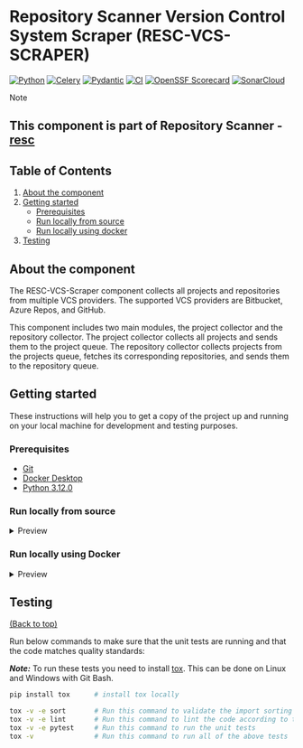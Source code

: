 # Repository Scanner Version Control System Scraper (RESC-VCS-SCRAPER)
[![Python][python-shield]][python-url]
[![Celery][celery-shield]][celery-url]
[![Pydantic][pydantic-shield]][pydantic-url]
[![CI][ci-shield]][ci-url]
[![OpenSSF Scorecard][ossf-shield]][ossf-url]
[![SonarCloud][sonar-cloud-shield]][sonar-cloud-url]

> [!NOTE]  
> ## This component is part of Repository Scanner - [resc](https://github.com/abnamro/repository-scanner)

<!-- TABLE OF CONTENTS -->
## Table of Contents
1. [About the component](#about-the-component)
2. [Getting started](#getting-started)
    - [Prerequisites](#prerequisites)
    - [Run locally from source](#run-locally-from-source)
    - [Run locally using docker](#run-locally-using-docker)
3. [Testing](#testing)


<!-- ABOUT THE COMPONENT -->
## About the component
The RESC-VCS-Scraper component collects all projects and repositories from multiple VCS providers. The supported VCS providers are Bitbucket, Azure Repos, and GitHub.

This component includes two main modules, the project collector and the repository collector.
The project collector collects all projects and sends them to the project queue. The repository collector collects projects from the projects queue, fetches its corresponding repositories, and sends them to the repository queue.

<!-- GETTING STARTED -->
## Getting started

These instructions will help you to get a copy of the project up and running on your local machine for development and testing purposes.

### Prerequisites
- [Git](https://git-scm.com/downloads)
- [Docker Desktop](https://www.docker.com/products/docker-desktop/)
- [Python 3.12.0](https://www.python.org/downloads/release/python-3120/)

### Run locally from source
<details>
  <summary>Preview</summary>
  <b>Prerequisites:</b> RabbitMQ must be up and running locally.</br>
  If you have already deployed RESC through helm in Kubernetes, then rabbitmq is already running for you.</br> 
  Clone the repository, open the Git Bash terminal from /components/resc-vcs-scraper folder, and run below commands.  

  #### 1. Create virtual environment:
  ```bash
  cd components/resc-vcs-scraper
  pip install virtualenv
  virtualenv venv
  source venv/Scripts/activate
  ```
 #### 2. Install resc_vcs_scraper package:
  ```bash
  pip install -e .
  ```
 #### 3. Set below environment variables:

 ```bash
  export RESC_RABBITMQ_SERVICE_HOST=127.0.0.1   #  The hostname/IP address of the rabbitmq server
  export RESC_RABBITMQ_SERVICE_PORT_AMQP=30902  #  The amqp port of the rabbitmq server
  export RABBITMQ_DEFAULT_VHOST=resc-rabbitmq   #  The virtual host name of the rabbitmq server
  export RABBITMQ_QUEUES_USERNAME=queue_user    #  The username used to connect to the rabbitmq projects and repositories topics
  export RABBITMQ_QUEUES_PASSWORD="" # The password used to connect to the rabbitmq projects and repositories topics, can be found for the value of queues_password field in /deployment/kubernetes/example-values.yaml file
  export VCS_INSTANCES_FILE_PATH="" # The absolute path to vcs_instances_config.json file containing the vcs instances definitions
  export GITHUB_PUBLIC_USERNAME="" # Your GitHub username
  export GITHUB_PUBLIC_TOKEN="" #  Your GitHub personal access token
 ```
 
 You need to replace with correct values for RABBITMQ_QUEUES_PASSWORD, VCS_INSTANCES_FILE_PATH, GITHUB_PUBLIC_USERNAME and GITHUB_PUBLIC_TOKEN.  

 #### 4. Run the `collect_projects` task:  
  `collect_projects` task collects all projects from a given Version Control System Instance, then writes the found projects to a RabbitMQ channel called 'projects'. 

  This can be done via the command  
  ```bash
  collect_projects
```

#### Structure of vcs instances config json
The vcs_instances_config.json file must have the following format. 
_**Note:**_ You can add multiple vcs instances.
<details>
  <summary>Preview</summary>

Example:
```json
{
  "vcs_instance_1": {
    "name": "GITHUB_PUBLIC",
	"scope": ["kubernetes"], 
    "exceptions": [],
    "provider_type": "GITHUB_PUBLIC",
    "hostname": "github.com",
    "port": "443",
    "scheme": "https",
    "username": "GITHUB_PUBLIC_USERNAME",
    "token": "GITHUB_PUBLIC_TOKEN",
    "organization": ""
  }
}
```
* scope: List of GitHub accounts you want to scan.
  For example, let's say you want to scan all the repositories for the following Github accounts.
  https://github.com/kubernetes  
  https://github.com/docker
  
  Then you need to add to the scope the following accounts like : ["kubernetes", "docker"]. All the repositories from those accounts will be scanned. 
* exceptions (optional): If you want to exclude any account from scan, then add it to exceptions. Default is empty exception.

The **output** messages of `collect_projects` command has the following format:

```json
{
  "project_key": "kubernetes",
  "vcs_instance_name": "GITHUB_PUBLIC",
}
```
</details>

 #### 5. Run collect all repositories task:  
 This task collects all repositories from a single VCS project, then writes the found repositories to a RabbitMQ channel called 'repositories'.

  This can be done via the command:
   ```bash
   celery -A vcs_scraper.repository_collector.common worker --loglevel=INFO -E -Q projects
   ```
</details>

### Run locally using Docker
<details>
  <summary>Preview</summary>
Run the RESC VCS Scraper Docker image locally by running the following commands:

- Pull the Docker image from registry: 
```bash
docker pull rescabnamro/resc-vcs-scraper:latest
```

- Alternatively, build the Docker image locally by running: 
```bash
docker build -t rescabnamro/resc-vcs-scraper:latest .
```

- Run the vcs-scraper by using below command:
```bash
docker run -v <path to vcs_instances_config.json in your local system>:/tmp/vcs_instances_config.json -e RESC_RABBITMQ_SERVICE_HOST="host.docker.internal" -e RESC_RABBITMQ_SERVICE_AMQP_PORT=30902 -e RABBITMQ_DEFAULT_VHOST=resc-rabbitmq -e RABBITMQ_QUEUES_USERNAME=queue_user -e RABBITMQ_QUEUES_PASSWORD="<the password of queue_user>" -e VCS_INSTANCES_FILE_PATH="/tmp/vcs_instances_config.json" -e GITHUB_PUBLIC_USERNAME="<your github username>" -e GITHUB_PUBLIC_TOKEN="<your github personal access token>" --name resc-vcs-scraper rescabnamro/resc-vcs-scraper:latest collect_projects  
```

To create vcs_instances_config.json file, refer: [Structure of vcs_instances_config.json](#structure-of-vcs-instances-config-json)
</details>

## Testing
[(Back to top)](#table-of-contents)

Run below commands to make sure that the unit tests are running and that the code matches quality standards:

_**Note:**_ To run these tests you need to install [tox](https://pypi.org/project/tox/). This can be done on Linux and Windows with Git Bash.
```bash
pip install tox      # install tox locally

tox -v -e sort       # Run this command to validate the import sorting
tox -v -e lint       # Run this command to lint the code according to this repository's standard
tox -v -e pytest     # Run this command to run the unit tests
tox -v               # Run this command to run all of the above tests
```

<!-- MARKDOWN LINKS & IMAGES -->
[python-shield]: https://img.shields.io/badge/Python-3670A0?style=flat&logo=python&logoColor=ffdd54
[python-url]: https://www.python.org
[celery-shield]: https://img.shields.io/badge/Celery-green.svg?logo=celery&style=flat
[celery-url]: https://docs.celeryq.dev
[pydantic-shield]: https://img.shields.io/badge/Pydantic-e92063.svg?logo=pydantic&style=flat
[pydantic-url]: https://docs.pydantic.dev
[ci-shield]: https://img.shields.io/github/actions/workflow/status/abnamro/repository-scanner/vcs-scraper-ci.yaml?style=flat&logo=github
[ci-url]: https://github.com/abnamro/repository-scanner/actions/workflows/vcs-scraper-ci.yaml
[sonar-cloud-shield]: https://sonarcloud.io/api/project_badges/measure?project=abnamro-resc_resc-vcs-scraper&metric=alert_status
[sonar-cloud-url]: https://sonarcloud.io/summary/new_code?id=abnamro-resc_resc-vcs-scraper
[ossf-shield]: https://api.securityscorecards.dev/projects/github.com/abnamro/resc-vcs-scraper/badge
[ossf-url]: https://securityscorecards.dev/viewer/?uri=github.com/abnamro/resc-vcs-scraper
